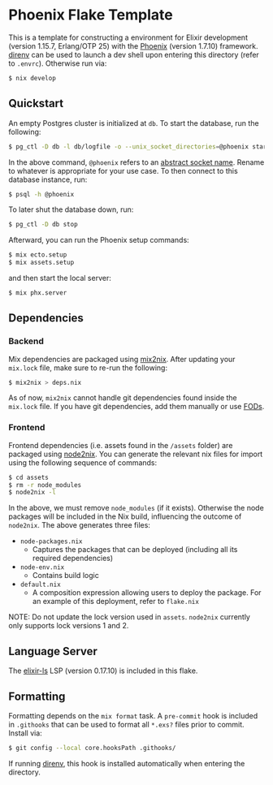 # Phoenix Flake Template

This is a template for constructing a environment for Elixir development
(version 1.15.7, Erlang/OTP 25) with the [Phoenix](https://www.phoenixframework.org/)
(version 1.7.10) framework. [direnv](https://direnv.net/) can be used to launch
a dev shell upon entering this directory (refer to `.envrc`). Otherwise run via:
```bash
$ nix develop
```

## Quickstart

An empty Postgres cluster is initialized at `db`. To start the database, run the
following:
```bash
$ pg_ctl -D db -l db/logfile -o --unix_socket_directories=@phoenix start
```
In the above command, `@phoenix` refers to an [abstract socket name](https://www.postgresql.org/docs/15/runtime-config-connection.html#GUC-UNIX-SOCKET-DIRECTORIES).
Rename to whatever is appropriate for your use case. To then connect to this
database instance, run:
```bash
$ psql -h @phoenix
```
To later shut the database down, run:
```bash
$ pg_ctl -D db stop
```

Afterward, you can run the Phoenix setup commands:
```bash
$ mix ecto.setup
$ mix assets.setup
```
and then start the local server:
```bash
$ mix phx.server
```

## Dependencies

### Backend

Mix dependencies are packaged using [mix2nix](https://github.com/ydlr/mix2nix).
After updating your `mix.lock` file, make sure to re-run the following:
```bash
$ mix2nix > deps.nix
```
As of now, `mix2nix` cannot handle git dependencies found inside the `mix.lock`
file. If you have git dependencies, add them manually or use
[FODs](https://nixos.org/manual/nixpkgs/stable/#packaging-beam-applications).

### Frontend

Frontend dependencies (i.e. assets found in the `/assets` folder) are packaged
using [node2nix](https://github.com/svanderburg/node2nix). You can generate the
relevant nix files for import using the following sequence of commands:
```bash
$ cd assets
$ rm -r node_modules
$ node2nix -l
```
In the above, we must remove `node_modules` (if it exists). Otherwise the
node packages will be included in the Nix build, influencing the outcome of
`node2nix`. The above generates three files:

* `node-packages.nix`
  * Captures the packages that can be deployed (including all its required
    dependencies)
* `node-env.nix`
  * Contains build logic
* `default.nix`
  * A composition expression allowing users to deploy the package. For an
    example of this deployment, refer to `flake.nix`

NOTE: Do not update the lock version used in `assets`. `node2nix` currently only
supports lock versions 1 and 2.

## Language Server

The [elixir-ls](https://github.com/elixir-lsp/elixir-ls) LSP (version 0.17.10)
is included in this flake.

## Formatting

Formatting depends on the `mix format` task. A `pre-commit` hook is included in
`.githooks` that can be used to format all `*.exs?` files prior to commit.
Install via:
```bash
$ git config --local core.hooksPath .githooks/
```
If running [direnv](https://direnv.net/), this hook is installed automatically
when entering the directory.
